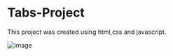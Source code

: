 # Tabs-Project

This project was created using html,css and javascript.

![image](https://user-images.githubusercontent.com/110861332/183534639-1afd4f5d-53fb-4077-af5f-62ee6f39e0d3.png)
